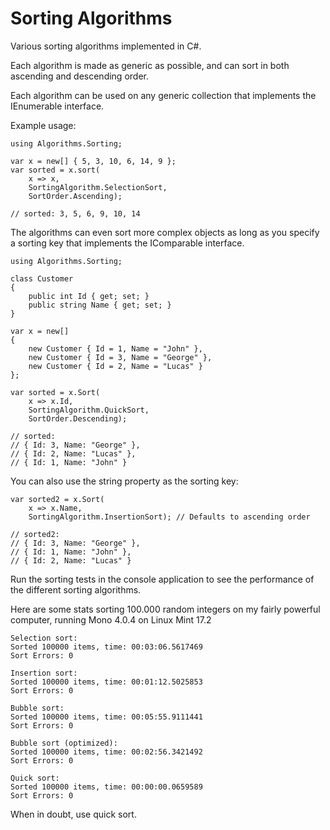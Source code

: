 ﻿Sorting Algorithms
================================================================================

Various sorting algorithms implemented in C#.

Each algorithm is made as generic as possible, and can sort in both ascending
and descending order.

Each algorithm can be used on any generic collection that implements the 
IEnumerable<T> interface.

Example usage:

    using Algorithms.Sorting;
    
    var x = new[] { 5, 3, 10, 6, 14, 9 };
    var sorted = x.sort(
        x => x, 
        SortingAlgorithm.SelectionSort,
        SortOrder.Ascending);

    // sorted: 3, 5, 6, 9, 10, 14

The algorithms can even sort more complex objects as long as you specify a
sorting key that implements the IComparable interface.

    using Algorithms.Sorting;

    class Customer
    {
        public int Id { get; set; }
        public string Name { get; set; }
    }

    var x = new[]
    {
        new Customer { Id = 1, Name = "John" },
        new Customer { Id = 3, Name = "George" },
        new Customer { Id = 2, Name = "Lucas" }
    };

    var sorted = x.Sort(
        x => x.Id,
        SortingAlgorithm.QuickSort,
        SortOrder.Descending);

    // sorted:
    // { Id: 3, Name: "George" },
    // { Id: 2, Name: "Lucas" },
    // { Id: 1, Name: "John" }

You can also use the string property as the sorting key:

    var sorted2 = x.Sort(
        x => x.Name,
        SortingAlgorithm.InsertionSort); // Defaults to ascending order

    // sorted2:
    // { Id: 3, Name: "George" },
    // { Id: 1, Name: "John" },
    // { Id: 2, Name: "Lucas" }

Run the sorting tests in the console application to see the performance of the
different sorting algorithms.

Here are some stats sorting 100.000 random integers on my fairly powerful
computer, running Mono 4.0.4 on Linux Mint 17.2

    Selection sort:
    Sorted 100000 items, time: 00:03:06.5617469
    Sort Errors: 0

    Insertion sort:
    Sorted 100000 items, time: 00:01:12.5025853
    Sort Errors: 0

    Bubble sort:
    Sorted 100000 items, time: 00:05:55.9111441
    Sort Errors: 0

    Bubble sort (optimized):
    Sorted 100000 items, time: 00:02:56.3421492
    Sort Errors: 0

    Quick sort:
    Sorted 100000 items, time: 00:00:00.0659589
    Sort Errors: 0

When in doubt, use quick sort.

